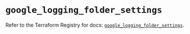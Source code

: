 # `google_logging_folder_settings`

Refer to the Terraform Registry for docs: [`google_logging_folder_settings`](https://registry.terraform.io/providers/hashicorp/google/6.49.2/docs/resources/logging_folder_settings).

